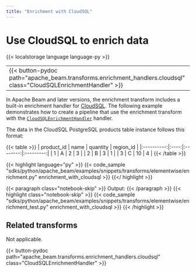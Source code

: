 ```yaml
---
title: "Enrichment with CloudSQL"
---
```

<!--
Licensed under the Apache License, Version 2.0 (the "License");
you may not use this file except in compliance with the License.
You may obtain a copy of the License at

http://www.apache.org/licenses/LICENSE-2.0

Unless required by applicable law or agreed to in writing, software
distributed under the License is distributed on an "AS IS" BASIS,
WITHOUT WARRANTIES OR CONDITIONS OF ANY KIND, either express or implied.
See the License for the specific language governing permissions and
limitations under the License.
-->

# Use CloudSQL to enrich data

{{< localstorage language language-py >}}

<table>
  <tr>
    <td>
      <a>
      {{< button-pydoc path="apache_beam.transforms.enrichment_handlers.cloudsql" class="CloudSQLEnrichmentHandler" >}}
      </a>
   </td>
  </tr>
</table>

In Apache Beam <version> and later versions, the enrichment transform includes
a built-in enrichment handler for
[CloudSQL](https://cloud.google.com/sql/docs).
The following example demonstrates how to create a pipeline that use the enrichment transform with the [`CloudSQLEnrichmentHandler`](https://beam.apache.org/releases/pydoc/current/apache_beam.transforms.enrichment_handlers.cloudsql.html#apache_beam.transforms.enrichment_handlers.cloudsql.CloudSQLEnrichmentHandler) handler.

The data in the CloudSQL PostgreSQL products table instance follows this format:

{{< table >}}
| product_id | name | quantity | region_id |
|:----------:|:----:|:--------:|:---------:|
|     1      |  A   |    2     |     3     |
|     2      |  B   |    3     |     1     |
|     3      |  C   |   10     |     4     |
{{< /table >}}


{{< highlight language="py" >}}
{{< code_sample "sdks/python/apache_beam/examples/snippets/transforms/elementwise/enrichment.py" enrichment_with_cloudsql >}}
{{</ highlight >}}

{{< paragraph class="notebook-skip" >}}
Output:
{{< /paragraph >}}
{{< highlight class="notebook-skip" >}}
{{< code_sample "sdks/python/apache_beam/examples/snippets/transforms/elementwise/enrichment_test.py" enrichment_with_cloudsql >}}
{{< /highlight >}}

## Related transforms

Not applicable.

{{< button-pydoc path="apache_beam.transforms.enrichment_handlers.cloudsql" class="CloudSQLEnrichmentHandler" >}}